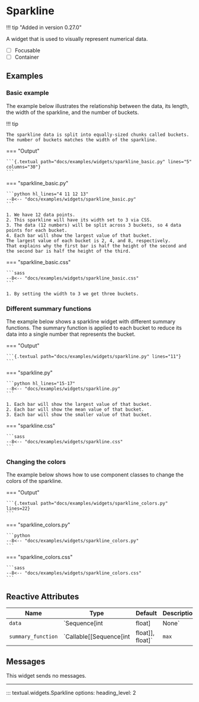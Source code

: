 # Sparkline

!!! tip "Added in version 0.27.0"

A widget that is used to visually represent numerical data.

- [ ] Focusable
- [ ] Container

## Examples

### Basic example

The example below illustrates the relationship between the data, its length, the width of the sparkline, and the number of buckets.

!!! tip

    The sparkline data is split into equally-sized chunks called buckets.
    The number of buckets matches the width of the sparkline.

=== "Output"

    ```{.textual path="docs/examples/widgets/sparkline_basic.py" lines="5" columns="30"}
    ```

=== "sparkline_basic.py"

    ```python hl_lines="4 11 12 13"
    --8<-- "docs/examples/widgets/sparkline_basic.py"
    ```

    1. We have 12 data points.
    2. This sparkline will have its width set to 3 via CSS.
    3. The data (12 numbers) will be split across 3 buckets, so 4 data points for each bucket.
    4. Each bar will show the largest value of that bucket.
    The largest value of each bucket is 2, 4, and 8, respectively.
    That explains why the first bar is half the height of the second and the second bar is half the height of the third.

=== "sparkline_basic.css"

    ```sass
    --8<-- "docs/examples/widgets/sparkline_basic.css"
    ```

    1. By setting the width to 3 we get three buckets.

### Different summary functions

The example below shows a sparkline widget with different summary functions.
The summary function is applied to each bucket to reduce its data into a single number that represents the bucket.

=== "Output"

    ```{.textual path="docs/examples/widgets/sparkline.py" lines="11"}
    ```

=== "sparkline.py"

    ```python hl_lines="15-17"
    --8<-- "docs/examples/widgets/sparkline.py"
    ```

    1. Each bar will show the largest value of that bucket.
    2. Each bar will show the mean value of that bucket.
    3. Each bar will show the smaller value of that bucket.

=== "sparkline.css"

    ```sass
    --8<-- "docs/examples/widgets/sparkline.css"
    ```

### Changing the colors

The example below shows how to use component classes to change the colors of the sparkline.

=== "Output"

    ```{.textual path="docs/examples/widgets/sparkline_colors.py" lines=22}
    ```

=== "sparkline_colors.py"

    ```python
    --8<-- "docs/examples/widgets/sparkline_colors.py"
    ```

=== "sparkline_colors.css"

    ```sass
    --8<-- "docs/examples/widgets/sparkline_colors.css"
    ```


## Reactive Attributes

| Name      | Type  | Default     | Description                                        |
| --------- | ----- | ----------- | -------------------------------------------------- |
| `data` | `Sequence[int | float] | None` | `None` | The data represented by the sparkline. |
| `summary_function` | `Callable[[Sequence[int | float]], float]` | `max` | The function used to summarise each of the bins. |


## Messages

This widget sends no messages.

---


::: textual.widgets.Sparkline
    options:
      heading_level: 2
